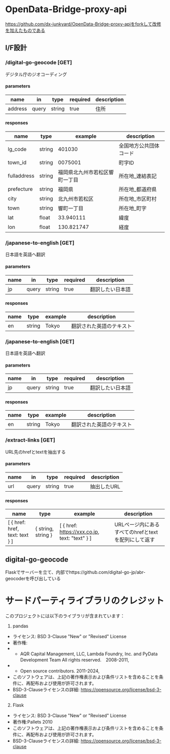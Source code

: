 # OpenData-Bridge-proxy-api
https://github.com/dx-junkyard/OpenData-Bridge-proxy-apiをforkして改修を加えたものである

## I/F設計
### /digital-go-geocode [GET]
デジタル庁のジオコーディング
#### parameters
| name | in | type | required | description |
| -- | -- | -- | -- | -- |
| address | query | string | true | 住所 |

#### responses
| name | type | example | description |
| -- | -- | -- | -- |
| lg_code | string | 401030 | 全国地方公共団体コード |
| town_id | string | 0075001 | 町字ID |
| fulladdress | string | 福岡県北九州市若松区響町一丁目 | 所在地_連結表記 |
| prefecture | string | 福岡県 | 所在地_都道府県 |
| city | string | 北九州市若松区 | 所在地_市区町村 |
| town | string | 響町一丁目 | 所在地_町字 |
| lat | float | 33.940111 | 緯度 |
| lon | float | 130.821747 | 経度 |

### /japanese-to-english [GET]
日本語を英語へ翻訳
#### parameters
| name | in | type | required | description |
| -- | -- | -- | -- | -- |
| jp | query | string | true | 翻訳したい日本語 |

#### responses
| name | type | example | description |
| -- | -- | -- | -- |
| en | string | Tokyo | 翻訳された英語のテキスト |

### /japanese-to-english [GET]
日本語を英語へ翻訳
#### parameters
| name | in | type | required | description |
| -- | -- | -- | -- | -- |
| jp | query | string | true | 翻訳したい日本語 |

#### responses
| name | type | example | description |
| -- | -- | -- | -- |
| en | string | Tokyo | 翻訳された英語のテキスト |

### /extract-links [GET]
URL先のhrefとtextを抽出する
#### parameters
| name | in | type | required | description |
| -- | -- | -- | -- | -- |
| url | query | string | true | 抽出したURL |

#### responses
| name | type | example | description |
| -- | -- | -- | -- |
| [ { href: href, text: text } ] | { string, string } | [ { href: https://xxx.co.jp, text: "text" } ] | URLページ内にあるすべてのhrefとtextを配列にして返す |

## digital-go-geocode
Flaskでサーバーを立て、内部でhttps://github.com/digital-go-jp/abr-geocoderを呼び出している

# サードパーティライブラリのクレジット
このプロジェクトには以下のライブラリが含まれています：
1. pandas
- ライセンス: BSD 3-Clause "New" or "Revised" License
- 著作権:
- - AQR Capital Management, LLC, Lambda Foundry, Inc. and PyData Development Team
All rights reserved.　2008-2011,
- - Open source contributors. 2011-2024,
- このソフトウェアは、上記の著作権表示および条件リストを含めることを条件に、再配布および使用が許可されます。
- BSD-3-Clauseライセンスの詳細: https://opensource.org/license/bsd-3-clause
2. Flask
- ライセンス: BSD 3-Clause "New" or "Revised" License
- 著作権:Pallets 2010 
- このソフトウェアは、上記の著作権表示および条件リストを含めることを条件に、再配布および使用が許可されます。
- BSD-3-Clauseライセンスの詳細: https://opensource.org/license/bsd-3-clause
